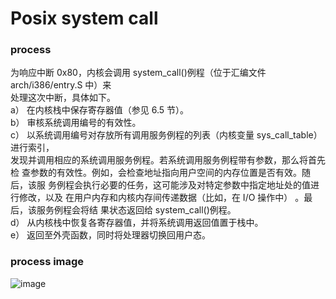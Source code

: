 # Posix system call
### process
为响应中断 0x80，内核会调用 system_call()例程（位于汇编文件 arch/i386/entry.S 中）来  
处理这次中断，具体如下。  
a） 在内核栈中保存寄存器值（参见 6.5 节）。  
b） 审核系统调用编号的有效性。  
c） 以系统调用编号对存放所有调用服务例程的列表（内核变量 sys_call_table）进行索引，  
发现并调用相应的系统调用服务例程。若系统调用服务例程带有参数，那么将首先检
查参数的有效性。例如，会检查地址指向用户空间的内存位置是否有效。随后，该服
务例程会执行必要的任务，这可能涉及对特定参数中指定地址处的值进行修改，以及
在用户内存和内核内存间传递数据（比如，在 I/O 操作中）
。最后，该服务例程会将结
果状态返回给 system_call()例程。  
d） 从内核栈中恢复各寄存器值，并将系统调用返回值置于栈中。  
e） 返回至外壳函数，同时将处理器切换回用户态。
### process image
![image](https://user-images.githubusercontent.com/56120624/202347276-0edcaa0b-63b8-47e2-be3f-bb717536c45d.png)

